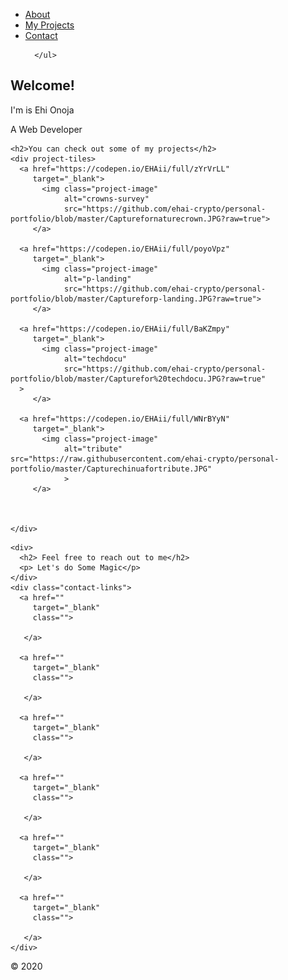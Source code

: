 <script src="https://cdn.freecodecamp.org/testable-projects-fcc/v1/bundle.js"></script>


<div id= bodey>
  <nav id="navbar"
       class="nav">
    <ul>
      <li><a href="#welcome-section" >About</a></li>
      <li><a href="#projects" > My Projects</a></li>
      <li><a href="#contact" >Contact</a></li>
     
      </ul>
    
  </nav>
  
  
  <section id="welcome-section">
    <div>
      <h1>Welcome!</h1>  
      <p>I'm is Ehi Onoja</p>
      <p>A Web Developer</p>
    </div>
  </section>
  
  <section id="projects">
    
    <h2>You can check out some of my projects</h2>
    <div project-tiles>
      <a href="https://codepen.io/EHAii/full/zYrVrLL"
         target="_blank">
           <img class="project-image"
                alt="crowns-survey"
                src="https://github.com/ehai-crypto/personal-portfolio/blob/master/Capturefornaturecrown.JPG?raw=true">
         </a>
      
      <a href="https://codepen.io/EHAii/full/poyoVpz"
         target="_blank">
           <img class="project-image"
                alt="p-landing"
                src="https://github.com/ehai-crypto/personal-portfolio/blob/master/Captureforp-landing.JPG?raw=true">
         </a>
      
      <a href="https://codepen.io/EHAii/full/BaKZmpy"
         target="_blank">
           <img class="project-image"
                alt="techdocu"
                src="https://github.com/ehai-crypto/personal-portfolio/blob/master/Capturefor%20techdocu.JPG?raw=true"
      >
         </a>
      
      <a href="https://codepen.io/EHAii/full/WNrBYyN"
         target="_blank">
           <img class="project-image"  
                alt="tribute"               src="https://raw.githubusercontent.com/ehai-crypto/personal-portfolio/master/Capturechinuafortribute.JPG"
                >
         </a>
      
            
      
    </div>    
  </section>
  
  <section id="contact">
  
    <div>
      <h2> Feel free to reach out to me</h2>
      <p> Let's do Some Magic</p>
    </div>
    <div class="contact-links">
      <a href=""
         target="_blank"
         class="">
        
       </a>  
      
      <a href=""
         target="_blank"
         class="">
        
       </a>  
      
      <a href=""
         target="_blank"
         class="">
        
       </a>  
      
      <a href=""
         target="_blank"
         class="">
        
       </a>  
      
      <a href=""
         target="_blank"
         class="">
        
       </a>  
      
      <a href=""
         target="_blank"
         class="">
        
       </a>  
    </div>
  </section>
  


 <footer id="brown">
    &copy; 2020
  </footer>
